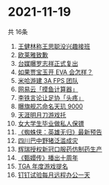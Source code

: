# 2021-11-19
  共 16条

  <!-- BEGIN -->
  <!-- 最后更新时间:Fri Nov 19 2021 01:53:57 GMT+0000 (Coordinated Universal Time) -->
  1. [王健林称王思聪没兴趣接班](https://www.zhihu.com/search?q=王健林)
1. [欧莱雅致歉](https://www.zhihu.com/search?q=欧莱雅)
1. [台媒曝罗志祥正式复出](https://www.zhihu.com/search?q=罗志祥)
1. [如果贾宝玉开 EVA 会怎样？](https://www.zhihu.com/search?q=贾宝玉)
1. [米哈游建 3A FPS 团队](https://www.zhihu.com/search?q=米哈游)
1. [网易云「摸鱼计算器」](https://www.zhihu.com/search?q=摸鱼计算器)
1. [李铁言论让足协「头疼」](https://www.zhihu.com/search?q=李铁)
1. [曝旗舰芯命名天玑 9000](https://www.zhihu.com/search?q=天玑9000)
1. [天涯明月刀游戏托](https://www.zhihu.com/search?q=天涯明月刀)
1. [女大学生毕业做私人保镖](https://www.zhihu.com/search?q=女大学生保镖)
1. [《蜘蛛侠：英雄无归》最新预告](https://www.zhihu.com/search?q=蜘蛛侠)
1. [四川巴中野猪泛滥成灾](https://www.zhihu.com/search?q=野猪成灾)
1. [辉瑞授权新冠口服药仿制药生产](https://www.zhihu.com/search?q=辉瑞)
1. [《甄嬛传》播出十周年](https://www.zhihu.com/search?q=甄嬛传十周年)
1. [TGA 年度游戏提名](https://www.zhihu.com/search?q=TGA)
1. [钉钉试验每月远程办公一天](https://www.zhihu.com/search?q=钉钉远程办公)
  <!-- END -->
  